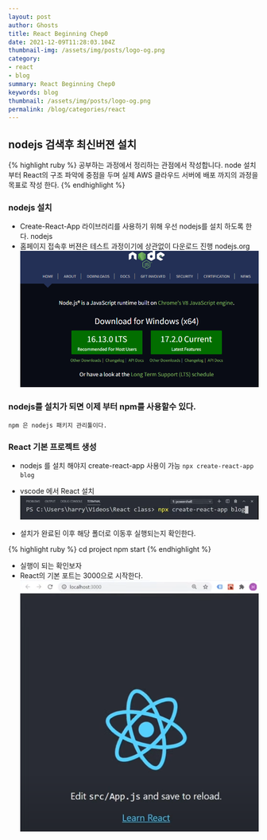 ```yaml
---
layout: post
author: Ghosts
title: React Beginning Chep0
date: 2021-12-09T11:28:03.104Z
thumbnail-img: /assets/img/posts/logo-og.png
category:
- react
- blog
summary: React Beginning Chep0
keywords: blog
thumbnail: /assets/img/posts/logo-og.png
permalink: /blog/categories/react
---
```

## nodejs 검색후 최신버젼 설치

{% highlight ruby %}
공부하는 과정에서 정리하는 관점에서 작성합니다. 
node 설치 부터 React의 구조 파악에 중점을 두며 
실제 AWS 클라우드 서버에 배포 까지의 과정을 목표로 작성 한다. 
{% endhighlight %}

### nodejs 설치

- Create-React-App 라이브러리를 사용하기 위해 우선 nodejs를 설치 하도록 한다. 
nodejs
- 홈페이지 접속후 버젼은 테스트 과정이기에 상관없이 다운로드 진행
 nodejs.org
  ![react](/assets/img/posts/reactsetting.png)

### nodejs를 설치가 되면 이제 부터 npm를 사용할수 있다.

`npm 은 nodejs 패키지 관리툴이다.`

### React 기본 프로젝트 생성

- nodejs 를 설치 해야지 create-react-app 사용이 가능
`npx create-react-app blog`

- vscode 에서 React 설치
  ![react](/assets/img/posts/create-react-app.png)


 - 설치가 완료된 이후 해당 폴더로 이동후 실행되는지 확인한다.

{% highlight ruby %}
cd project
npm start
{% endhighlight %}

- 실행이 되는 확인보자 
- React의 기본 포트는 3000으로 시작한다.
![react](/assets/img/posts/localbasic.png)

